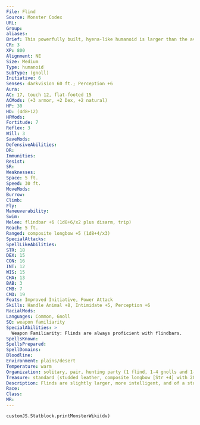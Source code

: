 ```yaml
---
File: Flind
Source: Monster Codex
URL: 
Group: 
aliases: 
Brief: This powerfully built, hyena-like humanoid is larger than the average gnoll and has a cunning, cruel gaze.
CR: 3
XP: 800
Alignment: NE
Size: Medium
Type: humanoid
SubType: (gnoll)
Initiative: 6
Senses: darkvision 60 ft.; Perception +6
Aura: 
AC: 17, touch 12, flat-footed 15
ACMods: (+3 armor, +2 Dex, +2 natural)
HP: 30
HD: (4d8+12)
HPMods: 
Fortitude: 7
Reflex: 3
Will: 3
SaveMods: 
DefensiveAbilities: 
DR: 
Immunities: 
Resist: 
SR: 
Weaknesses: 
Space: 5 ft.
Speed: 30 ft.
MoveMods: 
Burrow: 
Climb: 
Fly: 
Maneuverability: 
Swim: 
Melee: flindbar +6 (1d8+6/x2 plus disarm, trip)
Reach: 5 ft.
Ranged: composite longbow +5 (1d8+4/x3)
SpecialAttacks: 
SpellLikeAbilities: 
STR: 18
DEX: 15
CON: 16
INT: 12
WIS: 15
CHA: 13
BAB: 3
CMB: 7
CMD: 19
Feats: Improved Initiative, Power Attack
Skills: Handle Animal +8, Intimidate +5, Perception +6
RacialMods: 
Languages: Common, Gnoll
SQ: weapon familiarity
SpecialAbilities: >
  Weapon Familiarity: Flinds are always proficient with flindbars.
SpellsKnown: 
SpellsPrepared: 
SpellDomains: 
Bloodline: 
Environment: plains/desert
Temperature: warm
Organization: solitary, pair, hunting party (1 flind, 1-4 gnolls and 1-2 hyenas), band (10-100 gnolls [30% flinds and 50% noncombatant children], 1 sergeant of 3rd level per 20 adults, 1 leader of 4th-6th level, and 5-8 hyenas), or tribe (20-200 gnolls [30% flinds and 50% noncombatant children] plus 1 sergeant of 3rd level per 20 gnolls, 1 or 2 lieutenants of 4th or 5th level, 1 leader of 6th-8th level, 7-12 hyenas, and 4-7 hyaenodons)
Treasure: standard (studded leather, composite longbow [Str +4] with 20 arrows, flindbar*, other treasure)
Description: Flinds are slightly larger, more intelligent, and of a stockier build than gnolls, and it's a common misconception that flinds are an entirely separate race. Though interbreeding may one day make them so, flinds are actually the product of controlled breeding practices by the dominant females of gnoll packs.  The slyest and largest female gnolls sanctified by the chosen of Lamashtu are paired with the most savage males, and a little more than half the time, the resulting litter includes at least one flind. The flind pup is often female. A breeding female flind produces only flinds, though flinds' litters tend to be smaller than those of normal gnolls. Male flinds who breed with female gnolls produce a litter with a flind about three quarters of the time.  More capable of focus, cunning, and planning than gnolls, flinds are typically found in leadership roles within gnoll bands and tribes, and frequently lead hunting parties. Like gnolls, flinds use ambush tactics and often make slaves of surviving foes, yet a flind is more likely to go on the offensive when the odds are closer to even. Flinds still prefer the advantage of attacking in numbers-they just don't need the advantage to be overwhelming. In addition to using intimidation against enemies, flinds embrace flanking tactics and specialized uses of their unusual weapon, the flindbar.  Flinds assign gnolls lower in the pack hierarchy the task of crafting flindbars (see page 93). Flinds are very particular about these weapons, and a gnoll who fails to properly weight and polish a flindbar can expect a savage mauling from the flind who demanded the weapon.  A flind is roughly 7 feet tall and weighs between 280 and 315 pounds. Flinds have brindled or spotted fur, and are primarily russet in color with patches of black.
Race: 
Class: 
MR: 
---
```

```dataviewjs
customJS.Statblock.printMonsterWiki(dv)
```

